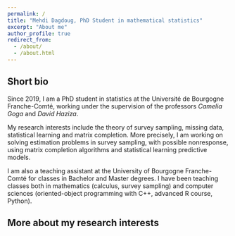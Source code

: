 ```yaml
---
permalink: /
title: "Mehdi Dagdoug, PhD Student in mathematical statistics"
excerpt: "About me"
author_profile: true
redirect_from: 
  - /about/
  - /about.html
---
```


## Short bio

Since 2019, I am a PhD student in statistics at the Université de Bourgogne Franche-Comté, working under the supervision of the professors *Camelia Goga* and *David Haziza*. 

My research interests include the theory of survey sampling, missing data, statistical learning and matrix completion. More precisely, I am working on solving estimation problems in survey sampling, with possible nonresponse, using matrix completion algorithms and statistical learning predictive models. 

I am also a teaching assistant at the University of Bourgogne Franche-Comté for classes in Bachelor and Master degrees. I have been teaching classes both in mathematics (calculus, survey sampling) and computer sciences (oriented-object programming with C++, advanced R course, Python).


## More about my research interests
